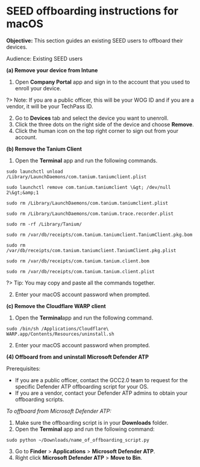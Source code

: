 # SEED offboarding instructions for macOS

**Objective:** This section guides an existing SEED users to offboard their devices.

Audience: Existing SEED users

**(a) Remove your device from Intune**

1. Open **Company Portal** app and sign in to the account that you used to enroll your device.

?> Note: If you are a public officer, this will be your WOG ID and if you are a vendor, it will be your TechPass ID.

2. Go to **Devices** tab and select the device you want to unenroll.
3. Click the three dots on the right side of the device and choose **Remove**.
4. Click the human icon on the top right corner to sign out from your account.

**(b) Remove the Tanium Client**

1. Open the **Terminal** app and run the following commands.

```
sudo launchctl unload /Library/LaunchDaemons/com.tanium.taniumclient.plist

sudo launchctl remove com.tanium.taniumclient \&gt; /dev/null 2\&gt;&amp;1

sudo rm /Library/LaunchDaemons/com.tanium.taniumclient.plist

sudo rm /Library/LaunchDaemons/com.tanium.trace.recorder.plist

sudo rm -rf /Library/Tanium/

sudo rm /var/db/receipts/com.tanium.taniumclient.TaniumClient.pkg.bom

sudo rm /var/db/receipts/com.tanium.taniumclient.TaniumClient.pkg.plist

sudo rm /var/db/receipts/com.tanium.tanium.client.bom

sudo rm /var/db/receipts/com.tanium.tanium.client.plist
```

  ?> Tip: You may copy and paste all the commands together.

2. Enter your macOS account password when prompted.



**(c) Remove the Cloudflare WARP client**

1. Open the **Terminal**app and run the following command.

```
sudo /bin/sh /Applications/Cloudflare\ WARP.app/Contents/Resources/uninstall.sh
```
2. Enter your macOS account password when prompted.

**(4) Offboard from and uninstall Microsoft Defender ATP**

Prerequisites:
- If you are a public officer, contact the GCC2.0 team to request for the specific Defender ATP offboarding script for your OS.
-  If you are a vendor, contact your Defender ATP admins to obtain your offboarding scripts.

*To offboard from Microsoft Defender ATP:*
1. Make sure the offboarding script is in your **Downloads** folder.
2. Open the **Terminal** app and run the following command:

```
sudo python ~/Downloads/name_of_offboarding_script.py
```

3. Go to **Finder** > **Applications** > **Microsoft Defender ATP**.
4. Right click **Microsoft Defender ATP** > **Move to Bin**.
